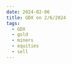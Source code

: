 ```yaml
---
date: 2024-02-06
title: GDX on 2/6/2024
tags: 
  - GDX
  - gold
  - miners
  - equities
  - sell
---
```

<div class="post">
<snapshot-grid 
    :reports="['2024/02/05/CTA/GDX', '2024/02/06/CTA/GDX', '2024/02/06/MTP/GDX']"
    chart="2024/02/06/Chart/GDX"
/>
<p>

</p>
<p>

</p>
</div>